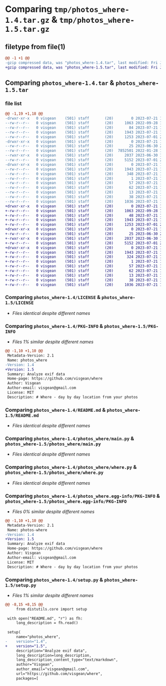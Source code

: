 # Comparing `tmp/photos_where-1.4.tar.gz` & `tmp/photos_where-1.5.tar.gz`

## filetype from file(1)

```diff
@@ -1 +1 @@
-gzip compressed data, was "photos_where-1.4.tar", last modified: Fri Jul 21 13:04:14 2023, max compression
+gzip compressed data, was "photos_where-1.5.tar", last modified: Fri Jul 21 13:08:24 2023, max compression
```

## Comparing `photos_where-1.4.tar` & `photos_where-1.5.tar`

### file list

```diff
@@ -1,19 +1,18 @@
-drwxr-xr-x   0 visgean    (501) staff       (20)        0 2023-07-21 13:04:14.933468 photos_where-1.4/
--rw-r--r--   0 visgean    (501) staff       (20)     1063 2022-09-28 18:42:28.000000 photos_where-1.4/LICENSE
--rw-r--r--   0 visgean    (501) staff       (20)       84 2023-07-21 13:03:26.000000 photos_where-1.4/MANIFEST.in
--rw-r--r--   0 visgean    (501) staff       (20)     1943 2023-07-21 13:04:14.933336 photos_where-1.4/PKG-INFO
--rw-r--r--   0 visgean    (501) staff       (20)     1253 2023-07-01 21:31:17.000000 photos_where-1.4/README.md
-drwxr-xr-x   0 visgean    (501) staff       (20)        0 2023-07-21 13:04:14.932415 photos_where-1.4/photos_where/
--rw-r--r--   0 visgean    (501) staff       (20)       25 2023-06-30 22:30:00.000000 photos_where-1.4/photos_where/__init__.py
--rw-r--r--   0 visgean    (501) staff       (20)  7852501 2022-01-28 14:20:56.000000 photos_where-1.4/photos_where/cities.csv
--rwxr-xr-x   0 visgean    (501) staff       (20)     2037 2023-06-30 18:47:13.000000 photos_where-1.4/photos_where/main.py
--rw-r--r--   0 visgean    (501) staff       (20)     5152 2023-07-01 22:17:33.000000 photos_where-1.4/photos_where/where.py
-drwxr-xr-x   0 visgean    (501) staff       (20)        0 2023-07-21 13:04:14.933177 photos_where-1.4/photos_where.egg-info/
--rw-r--r--   0 visgean    (501) staff       (20)     1943 2023-07-21 13:04:14.000000 photos_where-1.4/photos_where.egg-info/PKG-INFO
--rw-r--r--   0 visgean    (501) staff       (20)      348 2023-07-21 13:04:14.000000 photos_where-1.4/photos_where.egg-info/SOURCES.txt
--rw-r--r--   0 visgean    (501) staff       (20)        1 2023-07-21 13:04:14.000000 photos_where-1.4/photos_where.egg-info/dependency_links.txt
--rw-r--r--   0 visgean    (501) staff       (20)       57 2023-07-21 13:04:14.000000 photos_where-1.4/photos_where.egg-info/entry_points.txt
--rw-r--r--   0 visgean    (501) staff       (20)       62 2023-07-21 13:04:14.000000 photos_where-1.4/photos_where.egg-info/requires.txt
--rw-r--r--   0 visgean    (501) staff       (20)       13 2023-07-21 13:04:14.000000 photos_where-1.4/photos_where.egg-info/top_level.txt
--rw-r--r--   0 visgean    (501) staff       (20)       38 2023-07-21 13:04:14.933509 photos_where-1.4/setup.cfg
--rw-r--r--   0 visgean    (501) staff       (20)     1036 2023-07-21 13:03:58.000000 photos_where-1.4/setup.py
+drwxr-xr-x   0 visgean    (501) staff       (20)        0 2023-07-21 13:08:24.403208 photos_where-1.5/
+-rw-r--r--   0 visgean    (501) staff       (20)     1063 2022-09-28 18:42:28.000000 photos_where-1.5/LICENSE
+-rw-r--r--   0 visgean    (501) staff       (20)       48 2023-07-21 13:07:36.000000 photos_where-1.5/MANIFEST.in
+-rw-r--r--   0 visgean    (501) staff       (20)     1943 2023-07-21 13:08:24.403087 photos_where-1.5/PKG-INFO
+-rw-r--r--   0 visgean    (501) staff       (20)     1253 2023-07-01 21:31:17.000000 photos_where-1.5/README.md
+drwxr-xr-x   0 visgean    (501) staff       (20)        0 2023-07-21 13:08:24.402184 photos_where-1.5/photos_where/
+-rw-r--r--   0 visgean    (501) staff       (20)       25 2023-06-30 22:30:00.000000 photos_where-1.5/photos_where/__init__.py
+-rwxr-xr-x   0 visgean    (501) staff       (20)     2037 2023-06-30 18:47:13.000000 photos_where-1.5/photos_where/main.py
+-rw-r--r--   0 visgean    (501) staff       (20)     5152 2023-07-01 22:17:33.000000 photos_where-1.5/photos_where/where.py
+drwxr-xr-x   0 visgean    (501) staff       (20)        0 2023-07-21 13:08:24.402916 photos_where-1.5/photos_where.egg-info/
+-rw-r--r--   0 visgean    (501) staff       (20)     1943 2023-07-21 13:08:24.000000 photos_where-1.5/photos_where.egg-info/PKG-INFO
+-rw-r--r--   0 visgean    (501) staff       (20)      324 2023-07-21 13:08:24.000000 photos_where-1.5/photos_where.egg-info/SOURCES.txt
+-rw-r--r--   0 visgean    (501) staff       (20)        1 2023-07-21 13:08:24.000000 photos_where-1.5/photos_where.egg-info/dependency_links.txt
+-rw-r--r--   0 visgean    (501) staff       (20)       57 2023-07-21 13:08:24.000000 photos_where-1.5/photos_where.egg-info/entry_points.txt
+-rw-r--r--   0 visgean    (501) staff       (20)       62 2023-07-21 13:08:24.000000 photos_where-1.5/photos_where.egg-info/requires.txt
+-rw-r--r--   0 visgean    (501) staff       (20)       13 2023-07-21 13:08:24.000000 photos_where-1.5/photos_where.egg-info/top_level.txt
+-rw-r--r--   0 visgean    (501) staff       (20)       38 2023-07-21 13:08:24.403243 photos_where-1.5/setup.cfg
+-rw-r--r--   0 visgean    (501) staff       (20)     1036 2023-07-21 13:08:21.000000 photos_where-1.5/setup.py
```

### Comparing `photos_where-1.4/LICENSE` & `photos_where-1.5/LICENSE`

 * *Files identical despite different names*

### Comparing `photos_where-1.4/PKG-INFO` & `photos_where-1.5/PKG-INFO`

 * *Files 1% similar despite different names*

```diff
@@ -1,10 +1,10 @@
 Metadata-Version: 2.1
 Name: photos_where
-Version: 1.4
+Version: 1.5
 Summary: Analyze exif data
 Home-page: https://github.com/visgean/where
 Author: Visgean
 Author-email: visgean@gmail.com
 License: MIT
 Description: # Where - day by day location from your photos
```

### Comparing `photos_where-1.4/README.md` & `photos_where-1.5/README.md`

 * *Files identical despite different names*

### Comparing `photos_where-1.4/photos_where/main.py` & `photos_where-1.5/photos_where/main.py`

 * *Files identical despite different names*

### Comparing `photos_where-1.4/photos_where/where.py` & `photos_where-1.5/photos_where/where.py`

 * *Files identical despite different names*

### Comparing `photos_where-1.4/photos_where.egg-info/PKG-INFO` & `photos_where-1.5/photos_where.egg-info/PKG-INFO`

 * *Files 0% similar despite different names*

```diff
@@ -1,10 +1,10 @@
 Metadata-Version: 2.1
 Name: photos-where
-Version: 1.4
+Version: 1.5
 Summary: Analyze exif data
 Home-page: https://github.com/visgean/where
 Author: Visgean
 Author-email: visgean@gmail.com
 License: MIT
 Description: # Where - day by day location from your photos
```

### Comparing `photos_where-1.4/setup.py` & `photos_where-1.5/setup.py`

 * *Files 1% similar despite different names*

```diff
@@ -8,15 +8,15 @@
     from distutils.core import setup
 
 with open("README.md", "r") as fh:
     long_description = fh.read()
 
 setup(
     name="photos_where",
-    version="1.4",
+    version="1.5",
     description="Analyze exif data",
     long_description=long_description,
     long_description_content_type="text/markdown",
     author="Visgean",
     author_email="visgean@gmail.com",
     url="https://github.com/visgean/where",
     packages=[
```

